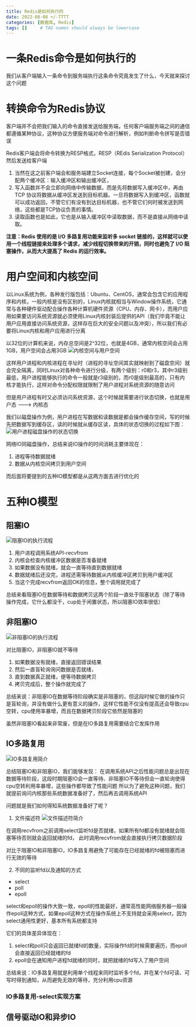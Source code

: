 ```yaml
---
title: Redis是如何执行的
date: 2022-08-08 +/-TTTT
categories: [数据库, Redis]
tags: []     # TAG names should always be lowercase
---
```


# 一条Redis命令是如何执行的
我们从客户端输入一条命令到服务端执行这条命令究竟发生了什么，今天就来探讨这个问题

# 转换命令为Redis协议
客户端并不会把我们输入的命令直接发送给服务端，任何客户端服务端之间的通信都遵循某种协议，这种协议方便服务端对命令进行解析，例如判断命令拼写是否错误

Redis客户端会将命令转换为RESP格式，RESP（REdis Serialization Protocol）然后发送给客户端

1. 当然在这之前客户端会和服务端建立Socket连接，每个Socket被创建，会分配两个缓冲区：输入缓冲区和输出缓冲区，
2. 写入函数并不会立即向网络中传输数据，而是先将数据写入缓冲区中，再由 TCP 协议将数据从缓冲区发送到目标机器。一旦将数据写入到缓冲区，函数就可以成功返回，不管它们有没有到达目标机器，也不管它们何时被发送到网络，这些都是TCP协议负责的事情。 
3. 读取函数也是如此，它也是从输入缓冲区中读取数据，而不是直接从网络中读取。

**注意：Redis 使用的是 I/O 多路复用功能来监听多 socket 链接的，这样就可以使用一个线程链接来处理多个请求，减少线程切换带来的开销，同时也避免了 I/O 阻塞操作，从而大大提高了 Redis 的运行效率。**

# 用户空间和内核空间
以Linux系统为例，各种发行版包括：Ubuntu、CentOS，通常会包含它的应用程序和内核，一般内核是没有区别的，Linux内核就相当与Window操作系统，它通常与各种硬件驱动配合操作各种计算机硬件资源（CPU、内存、网卡），而用户应用如果要访问系统资源就必须使用Linux内核封装后提供的API（我们毕竟不能让用户应用直接访问系统资源，这样存在巨大的安全问题以及冲突），所以我们有必要将Linux内核和用户应用进行分离

以32位的计算机来说，内存总空间是2^32位，也就是4GB，通常内核空间会占用1GB，用户空间会占用3GB
![内核空间与用户空间](/blog/202208091618605.png "Optional title")

这样用户进程和内核进程在寻址时（进程的寻址空间其实就映射到了磁盘空间）就会完全隔离，同时Linux对各种命令进行分级，有两个级别：r0和r3，其中r3级别最低，用户进程能够执行的命令一般就是r3级别的，而r0是级别最高的，只有内核才能执行，这样对命令分配权限就限制了用户进程对系统资源的随意访问

但是用户进程有时又必须访问系统资源，这个时候就需要进行状态切换，也就是用户态 ---> 内核态

我们以磁盘操作为例，用户进程在写数据和读数据是都会操作缓存空间，写的时候先把数据写到缓存区，读的时候就从缓存区读，具体的状态切换的过程如下图：
![用户进程磁盘操作的状态切换](/blog/202208091627882.png "Optional title")

网络IO同磁盘操作，总结来说IO操作的时间消耗主要体现在：

1. 进程等待数据就绪
2. 数据从内核空间拷贝到用户空间

而后面将要提到的五种IO模型都是从这两方面去进行优化的

# 五种IO模型
## 阻塞IO
![阻塞IO的执行流程](/blog/202208091640324.png "Optional title")

1. 用户进程调用系统API-recvfrom
2. 内核会检查内核缓冲区数据是否准备就绪
3. 如果数据没有就绪，就会一直等待直到数据就绪
4. 数据就绪后还没完，进程还需等待数据从内核缓冲区拷贝到用户缓冲区
5. 当这个完成recvfrom返回OK的信息，整个调用就完成了

总结来看阻塞IO在数据等待和数据拷贝这两个阶段一直处于阻塞状态（除了等待操作完成，它什么都没干，cup处于闲置状态，所以阻塞IO效率很低）

## 非阻塞IO
![非阻塞IO的执行流程](/blog/202208091647693.png "Optional title")

对比阻塞IO，非阻塞IO就不等待
1. 如果数据没有就绪，直接返回错误结果
2. 然后一直盲轮询询问数据是否就绪，
3. 直到数据真正就绪，便等待数据拷贝
4. 拷贝完成后，整个操作就完成了

总结来说：非阻塞IO在数据等待阶段确实是非阻塞的，但这段时候它做的操作只是盲轮询，并没有做什么更有意义的操作，这样它性能不仅没有提高还会导致cpu空转，cpu使用率暴增，而且在数据拷贝阶段它依然是阻塞的

虽然非阻塞IO看起来非常废，但是在IO多路复用需要结合它发挥作用

## IO多路复用
![IO多路复用简介](/blog/202208091706149.png "Optional title")

总结阻塞IO和非阻塞IO，我们能够发现：
在调用系统API之后性能问题总是出现在数据等待阶段，这段时期阻塞IO会一直等待、非阻塞IO不等待但会一直轮询使得cpu空转利用率暴增，这些操作都导致了性能问题
所以为了避免这种问题，我们就提前询问内核那些系统数据准备好了，然后再去调用系统API

问题就是我们如何得知系统数据准备好了呢？

1. 文件描述符
![文件描述符简介](/blog/202208091736829.png "Optional title")

在调用recvfrom之前调用select监听fd是否就绪，如果所有fd都没有就绪就会阻塞等待否则就会返回就绪的fd，
此时调用recvfrom就会直接执行拷贝数据阶段

对比于阻塞IO和非阻塞IO，IO多路复用避免了可能存在已经就绪的fd被阻塞而进行无效的等待

2. 不同的监听fd以及通知的方式

- select
- poll
- epoll

select和epoll的操作大致一致，epoll的性能最好，通常高性能网络服务器一般操作epoll这种方式，如果epoll这种方式在操作系统上不支持就会采用select，因为select通用性更好，基本所有系统都支持

它们的具体差异体现在：

1. select和poll只会返回已就绪fd的数量，实际操作fd的时候需要遍历，而epoll会直接返回已经就绪的fd
2. epoll会在通知用户进程fd就绪的同时，就把就绪的fd写入了用户空间

总结来说：IO多路复用就是利用单个线程来同时监听多个fd，并在某个fd可读、可写时得到通知，从而避免无效的等待，充分利用cpu资源

### IO多路复用-select实现方案



## 信号驱动IO和异步IO